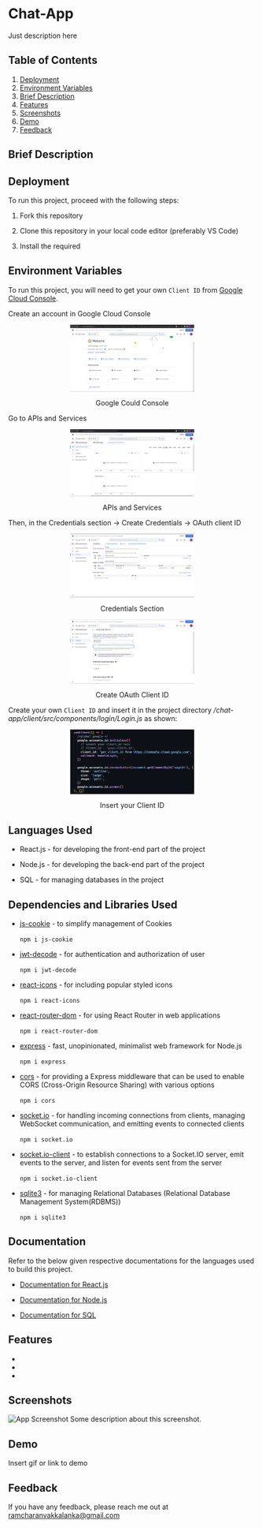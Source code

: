 # Chat-App

Just description here

## Table of Contents

1. [Deployment](#deployment)
2. [Environment Variables](#environment-variables)
3. [Brief Description](#brief-description)
4. [Features](#features)
5. [Screenshots](#screenshots)
6. [Demo](#demo)
7. [Feedback](#feedback)

## Brief Description

## Deployment

To run this project, proceed with the following steps:

1. Fork this repository
2. Clone this repository in your local code editor (preferably VS Code)

3. Install the required

## Environment Variables

To run this project, you will need to get your own `Client ID` from [Google Cloud Console](https://console.cloud.google.com).

Create an account in Google Cloud Console

<img src='./images/deployment/google-cloud-console.png' alt='Google Could Console' style='display:block;margin-left:auto;margin-right:auto;width:50%;'>
<p style='text-align:center'>Google Could Console</p>

Go to APIs and Services

<img src='./images/deployment/apis-and-services.png' alt='APIs and Services' style='display:block;margin-left:auto;margin-right:auto;width:50%;'>
<p style='text-align:center'>APIs and Services</p>

Then, in the Credentials section -> Create Credentials -> OAuth client ID

<img src='./images/deployment/credentials.png' alt='Credentials Section' style='display:block;margin-left:auto;margin-right:auto;width:50%;'>
<p style='text-align:center'>Credentials Section</p>

<img src='./images/deployment/create-client-id.png' alt='Create OAuth Client ID' style='display:block;margin-left:auto;margin-right:auto;width:50%;'>
<p style='text-align:center'>Create OAuth Client ID</p>

Create your own `Client ID` and insert it in the project directory _/chat-app/client/src/components/login/Login.js_ as shown:

<img src='./images/deployment/insert-client-id.png' alt='Insert your Client ID' style='display:block;margin-left:auto;margin-right:auto;width:50%;'>
<p style='text-align:center'>Insert your Client ID</p>

## Languages Used

- React.js - for developing the front-end part of the project

- Node.js - for developing the back-end part of the project

- SQL - for managing databases in the project

## Dependencies and Libraries Used

- [js-cookie](https://www.npmjs.com/package/js-cookie) - to simplify management of Cookies

  `npm i js-cookie`

- [jwt-decode](https://www.npmjs.com/package/jwt-decode) - for authentication and authorization of user

  `npm i jwt-decode`

- [react-icons](https://www.npmjs.com/package/react-icons) - for including popular styled icons

  `npm i react-icons`

- [react-router-dom](https://www.npmjs.com/package/react-router-dom) - for using React Router in web applications

  `npm i react-router-dom`

- [express](https://www.npmjs.com/package/express) - fast, unopinionated, minimalist web framework for Node.js

  `npm i express`

- [cors](https://www.npmjs.com/package/cors) - for providing a Express middleware that can be used to enable CORS (Cross-Origin Resource Sharing) with various options

  `npm i cors`

- [socket.io](https://www.npmjs.com/package/socket.io) - for handling incoming connections from clients, managing WebSocket communication, and emitting events to connected clients

  `npm i socket.io`

- [socket.io-client](https://www.npmjs.com/package/socket.io-client) - to establish connections to a Socket.IO server, emit events to the server, and listen for events sent from the server

  `npm i socket.io-client`

- [sqlite3](https://www.npmjs.com/package/sqlite3) - for managing Relational Databases (Relational Database Management System(RDBMS))

  `npm i sqlite3`

## Documentation

Refer to the below given respective documentations for the languages used to build this project.

- [Documentation for React.js](https://legacy.reactjs.org/docs/getting-started.html)

- [Documentation for Node.js](https://nodejs.org/en/docs)

- [Documentation for SQL](https://dev.mysql.com/doc/)

## Features

-
-
-

## Screenshots

![App Screenshot](https://via.placeholder.com/468x300?text=App+Screenshot+Here)
Some description about this screenshot.

## Demo

Insert gif or link to demo

## Feedback

If you have any feedback, please reach me out at ramcharanvakkalanka@gmail.com
